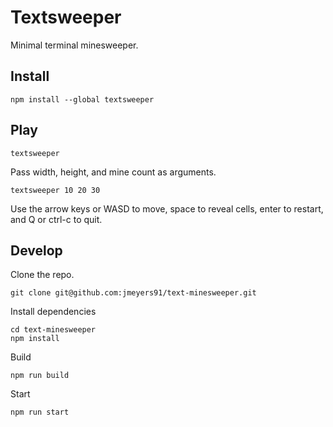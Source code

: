 # Textsweeper

Minimal terminal minesweeper.

## Install

```
npm install --global textsweeper
```

## Play

```
textsweeper
```

Pass width, height, and mine count as arguments.

```
textsweeper 10 20 30
```

Use the arrow keys or WASD to move, space to reveal cells, enter to restart, and Q or ctrl-c to quit.

## Develop

Clone the repo.

```
git clone git@github.com:jmeyers91/text-minesweeper.git
```

Install dependencies

```
cd text-minesweeper
npm install
```

Build

```
npm run build
```

Start

```
npm run start
```
